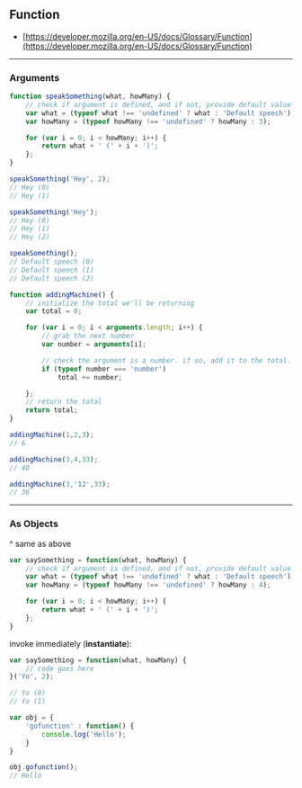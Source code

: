 ## Function

* [https://developer.mozilla.org/en-US/docs/Glossary/Function](https://developer.mozilla.org/en-US/docs/Glossary/Function)

---

### Arguments
```javascript
function speakSomething(what, howMany) {
    // check if argument is defined, and if not, provide default value
    var what = (typeof what !== 'undefined' ? what : 'Default speech');
    var howMany = (typeof howMany !== 'undefined' ? howMany : 3);

    for (var i = 0; i < howMany; i++) {
        return what + ' (' + i + ')';
    };
}

speakSomething('Hey', 2);
// Hey (0)
// Hey (1)

speakSomething('Hey');
// Hey (0)
// Hey (1)
// Hey (2)

speakSomething();
// Default speech (0)
// Default speech (1)
// Default speech (2)
```
  
```javascript
function addingMachine() {
    // initialize the total we'll be returning
    var total = 0;

    for (var i = 0; i < arguments.length; i++) {
        // grab the next number
        var number = arguments[i];

        // check the argument is a number. if so, add it to the total.
        if (typeof number === 'number')
            total += number;

    };
    // return the total
    return total;
}

addingMachine(1,2,3);
// 6

addingMachine(3,4,33);
// 40

addingMachine(3,'12',33);
// 36
```

---

### As Objects
^ same as above
```javascript
var saySomething = function(what, howMany) {
    // check if argument is defined, and if not, provide default value
    var what = (typeof what !== 'undefined' ? what : 'Default speech');
    var howMany = (typeof howMany !== 'undefined' ? howMany : 4);

    for (var i = 0; i < howMany; i++) {
        return what + ' (' + i + ')';
    };
}
```

invoke immediately (__instantiate__):
```javascript
var saySomething = function(what, howMany) {
    // code goes here
}('Yo', 2);

// Yo (0)
// Yo (1)
```

```javascript
var obj = {
    'gofunction' : function() {
        console.log('Hello');
    }
}

obj.gofunction();
// Hello
```
